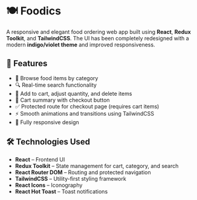 # 🍽️ Foodics

A responsive and elegant food ordering web app built using **React**, **Redux Toolkit**, and **TailwindCSS**. The UI has been completely redesigned with a modern **indigo/violet theme** and improved responsiveness.

## 🚀 Features

- 🍱 Browse food items by category
- 🔍 Real-time search functionality
- 🛒 Add to cart, adjust quantity, and delete items
- 💸 Cart summary with checkout button
- ✅ Protected route for checkout page (requires cart items)
- ⚡ Smooth animations and transitions using TailwindCSS
- 📱 Fully responsive design

## 🛠️ Technologies Used

- **React** – Frontend UI
- **Redux Toolkit** – State management for cart, category, and search
- **React Router DOM** – Routing and protected navigation
- **TailwindCSS** – Utility-first styling framework
- **React Icons** – Iconography
- **React Hot Toast** – Toast notifications
